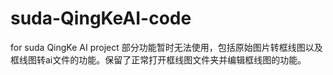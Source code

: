 # suda-QingKeAI-code
for suda QingKe AI project
部分功能暂时无法使用，包括原始图片转框线图以及框线图转ai文件的功能。保留了正常打开框线图文件夹并编辑框线图的功能。
